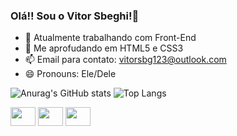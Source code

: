 ### Olá!! Sou o Vitor Sbeghi!👋

- 🔭 Atualmente trabalhando com Front-End
- 🌱 Me aprofudando em HTML5 e CSS3
- 📫 Email para contato: vitorsbg123@outlook.com
- 😄 Pronouns: Ele/Dele

![Anurag's GitHub stats](https://github-readme-stats.vercel.app/api?username=SbgVit0r&show_icons=true&theme=dracula)
![Top Langs](https://github-readme-stats.vercel.app/api/top-langs/?username=SbgVit0r)

<!--Ícones das linguagens que ultilizo-->
<div display="inline-block">
  <img align="center" height="30" width="40" src="https://cdn.jsdelivr.net/gh/devicons/devicon/icons/javascript/javascript-  
  original.svg" />
  <img align="center" height="30" width="40" src="https://cdn.jsdelivr.net/gh/devicons/devicon/icons/html5/html5-plain.svg"/>
  <img align="center" height="30" width="40" src="https://cdn.jsdelivr.net/gh/devicons/devicon/icons/css3/css3-plain.svg"/>        
</div>


  ##


<!--Links para outros perfís-->
<div>
  <a href="https://www.linkedin.com/in/vitor-sbeghi-836051255/" target="_blank><img src="https://img.shields.io/badge/LinkedIn-0077B5?style=for-the-badge&logo=linkedin&logoColor=white"></a>
</div>
